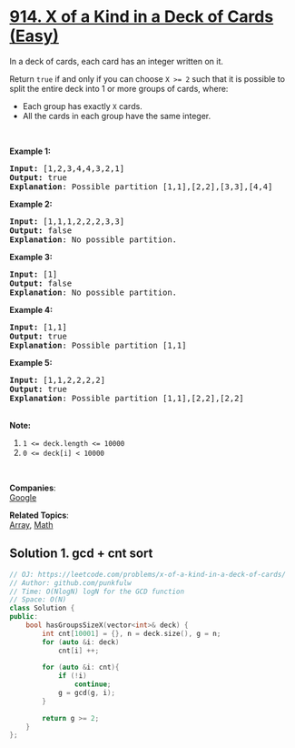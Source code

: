 # [914. X of a Kind in a Deck of Cards (Easy)](https://leetcode.com/problems/x-of-a-kind-in-a-deck-of-cards/)

<p>In a deck of cards, each card has an integer written on it.</p>

<p>Return <code>true</code> if and only if you can choose&nbsp;<code>X &gt;= 2</code> such that&nbsp;it is possible to split the entire deck&nbsp;into 1 or more groups of cards, where:</p>

<ul>
	<li>Each group has exactly <code>X</code> cards.</li>
	<li>All the cards in each group have the same integer.</li>
</ul>

<p>&nbsp;</p>

<p><strong>Example 1:</strong></p>

<pre><strong>Input: </strong><span id="example-input-1-1">[1,2,3,4,4,3,2,1]</span>
<strong>Output: </strong><span id="example-output-1">true
<strong>Explanation</strong>: Possible partition [1,1],[2,2],[3,3],[4,4]</span>
</pre>

<div>
<p><strong>Example 2:</strong></p>

<pre><strong>Input: </strong><span id="example-input-2-1">[1,1,1,2,2,2,3,3]</span>
<strong>Output: </strong><span id="example-output-2">false
</span><span id="example-output-1"><strong>Explanation</strong>: No possible partition.</span>
</pre>

<div>
<p><strong>Example 3:</strong></p>

<pre><strong>Input: </strong><span id="example-input-3-1">[1]</span>
<strong>Output: </strong><span id="example-output-3">false
</span><span id="example-output-1"><strong>Explanation</strong>: No possible partition.</span>
</pre>

<div>
<p><strong>Example 4:</strong></p>

<pre><strong>Input: </strong><span id="example-input-4-1">[1,1]</span>
<strong>Output: </strong><span id="example-output-4">true
</span><span id="example-output-1"><strong>Explanation</strong>: Possible partition [1,1]</span>
</pre>

<div>
<p><strong>Example 5:</strong></p>

<pre><strong>Input: </strong><span id="example-input-5-1">[1,1,2,2,2,2]</span>
<strong>Output: </strong><span id="example-output-5">true
</span><span id="example-output-1"><strong>Explanation</strong>: Possible partition [1,1],[2,2],[2,2]</span>
</pre>
</div>
</div>
</div>
</div>

<p><br>
<strong>Note:</strong></p>

<ol>
	<li><code>1 &lt;= deck.length &lt;= 10000</code></li>
	<li><code>0 &lt;= deck[i] &lt;&nbsp;10000</code></li>
</ol>

<div>
<div>
<div>
<div>
<div>&nbsp;</div>
</div>
</div>
</div>
</div>


**Companies**:  
[Google](https://leetcode.com/company/google)

**Related Topics**:  
[Array](https://leetcode.com/tag/array/), [Math](https://leetcode.com/tag/math/)

## Solution 1. gcd + cnt sort

```cpp
// OJ: https://leetcode.com/problems/x-of-a-kind-in-a-deck-of-cards/
// Author: github.com/punkfulw
// Time: O(NlogN) logN for the GCD function
// Space: O(N)
class Solution {
public:
    bool hasGroupsSizeX(vector<int>& deck) {
        int cnt[10001] = {}, n = deck.size(), g = n;
        for (auto &i: deck)
            cnt[i] ++;
        
        for (auto &i: cnt){
            if (!i)
                continue;
            g = gcd(g, i);
        }
        
        return g >= 2;
    }
};
```
